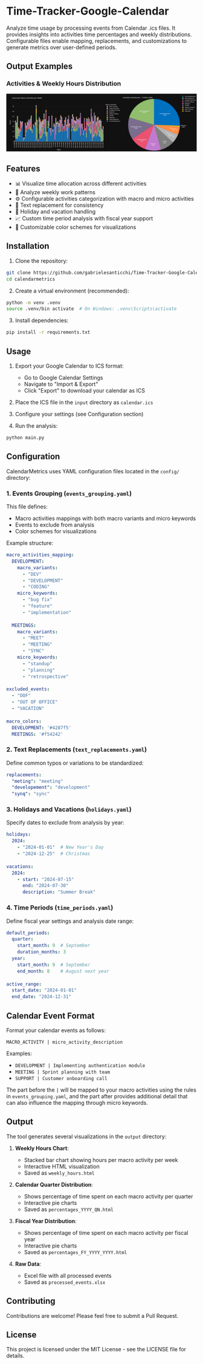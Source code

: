 # Time-Tracker-Google-Calendar
Analyze time usage by processing events from Calendar .ics files. It provides insights into activities time percentages and weekly distributions. Configurable files enable mapping, replacements, and customizations to generate metrics over user-defined periods.

## Output Examples

### Activities & Weekly Hours Distribution
![Sample Weekly Hours Distribution](docs/assets/images/sample.png)

## Features

- 📊 Visualize time allocation across different activities
- 📅 Analyze weekly work patterns
- ⚙️ Configurable activities categorization with macro and micro activities
- 🔄 Text replacement for consistency
- 📌 Holiday and vacation handling
- 📈 Custom time period analysis with fiscal year support
- 🎨 Customizable color schemes for visualizations

## Installation

1. Clone the repository:
```bash
git clone https://github.com/gabrielesanticchi/Time-Tracker-Google-Calendar.git
cd calendarmetrics
```

2. Create a virtual environment (recommended):
```bash
python -m venv .venv
source .venv/bin activate  # On Windows: .venv\Scripts\activate
```

3. Install dependencies:
```bash
pip install -r requirements.txt
```

## Usage

1. Export your Google Calendar to ICS format:
   - Go to Google Calendar Settings
   - Navigate to "Import & Export"
   - Click "Export" to download your calendar as ICS

2. Place the ICS file in the `input` directory as `calendar.ics`

3. Configure your settings (see Configuration section)

4. Run the analysis:
```bash
python main.py 
```

## Configuration

CalendarMetrics uses YAML configuration files located in the `config/` directory:

### 1. Events Grouping (`events_grouping.yaml`)

This file defines:
- Macro activities mappings with both macro variants and micro keywords
- Events to exclude from analysis
- Color schemes for visualizations

Example structure:
```yaml
macro_activities_mapping:
  DEVELOPMENT:
    macro_variants:
      - "DEV"
      - "DEVELOPMENT"
      - "CODING"
    micro_keywords:
      - "bug fix"
      - "feature"
      - "implementation"

  MEETINGS:
    macro_variants:
      - "MEET"
      - "MEETING"
      - "SYNC"
    micro_keywords:
      - "standup"
      - "planning"
      - "retrospective"

excluded_events:
  - "OOF"
  - "OUT OF OFFICE"
  - "VACATION"

macro_colors:
  DEVELOPMENT: '#4287f5'
  MEETINGS: '#f54242'
```

### 2. Text Replacements (`text_replacements.yaml`)

Define common typos or variations to be standardized:

```yaml
replacements:
  "meting": "meeting"
  "developement": "development"
  "synq": "sync"
```

### 3. Holidays and Vacations (`holidays.yaml`)

Specify dates to exclude from analysis by year:

```yaml
holidays:
  2024:
    - "2024-01-01"  # New Year's Day
    - "2024-12-25"  # Christmas

vacations:
  2024:
    - start: "2024-07-15"
      end: "2024-07-30"
      description: "Summer Break"
```

### 4. Time Periods (`time_periods.yaml`)

Define fiscal year settings and analysis date range:

```yaml
default_periods:
  quarter:
    start_month: 9  # September
    duration_months: 3
  year:
    start_month: 9  # September
    end_month: 8    # August next year

active_range:
  start_date: "2024-01-01"
  end_date: "2024-12-31"
```

## Calendar Event Format

Format your calendar events as follows:
```
MACRO_ACTIVITY | micro_activity_description
```

Examples:
- `DEVELOPMENT | Implementing authentication module`
- `MEETING | Sprint planning with team`
- `SUPPORT | Customer onboarding call`

The part before the `|` will be mapped to your macro activities using the rules in `events_grouping.yaml`, and the part after provides additional detail that can also influence the mapping through micro keywords.

## Output

The tool generates several visualizations in the `output` directory:

1. **Weekly Hours Chart**: 
   - Stacked bar chart showing hours per macro activity per week
   - Interactive HTML visualization
   - Saved as `weekly_hours.html`

2. **Calendar Quarter Distribution**:
   - Shows percentage of time spent on each macro activity per quarter
   - Interactive pie charts
   - Saved as `percentages_YYYY_QN.html`

3. **Fiscal Year Distribution**:
   - Shows percentage of time spent on each macro activity per fiscal year
   - Interactive pie charts
   - Saved as `percentages_FY_YYYY_YYYY.html`

4. **Raw Data**:
   - Excel file with all processed events
   - Saved as `processed_events.xlsx`

## Contributing

Contributions are welcome! Please feel free to submit a Pull Request.

## License

This project is licensed under the MIT License - see the LICENSE file for details.
